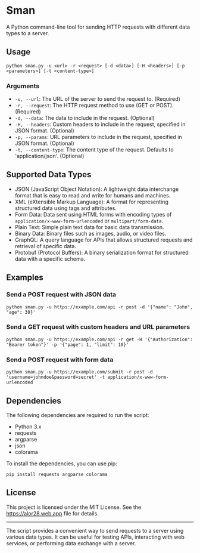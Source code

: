 # Sman

A Python command-line tool for sending HTTP requests with different data types to a server.

## Usage

```
python sman.py -u <url> -r <request> [-d <data>] [-H <headers>] [-p <parameters>] [-t <content-type>]
```

### Arguments

- `-u, --url`: The URL of the server to send the request to. (Required)
- `-r, --request`: The HTTP request method to use (GET or POST). (Required)
- `-d, --data`: The data to include in the request. (Optional)
- `-H, --headers`: Custom headers to include in the request, specified in JSON format. (Optional)
- `-p, --params`: URL parameters to include in the request, specified in JSON format. (Optional)
- `-t, --content-type`: The content type of the request. Defaults to 'application/json'. (Optional)

## Supported Data Types

- JSON (JavaScript Object Notation): A lightweight data interchange format that is easy to read and write for humans and machines.
- XML (eXtensible Markup Language): A format for representing structured data using tags and attributes.
- Form Data: Data sent using HTML forms with encoding types of `application/x-www-form-urlencoded` or `multipart/form-data`.
- Plain Text: Simple plain text data for basic data transmission.
- Binary Data: Binary files such as images, audio, or video files.
- GraphQL: A query language for APIs that allows structured requests and retrieval of specific data.
- Protobuf (Protocol Buffers): A binary serialization format for structured data with a specific schema.

## Examples

### Send a POST request with JSON data

```
python sman.py -u https://example.com/api -r post -d '{"name": "John", "age": 30}'
```

### Send a GET request with custom headers and URL parameters

```
python sman.py -u https://example.com/api -r get -H '{"Authorization": "Bearer token"}' -p '{"page": 1, "limit": 10}'
```

### Send a POST request with form data

```
python sman.py -u https://example.com/submit -r post -d 'username=johndoe&password=secret' -t application/x-www-form-urlencoded
```

## Dependencies

The following dependencies are required to run the script:

- Python 3.x
- requests
- argparse
- json
- colorama

To install the dependencies, you can use pip:

```
pip install requests argparse colorama
```

## License

This project is licensed under the MIT License. See the https://alor28.web.app file for details.

---

The script provides a convenient way to send requests to a server using various data types. It can be useful for testing APIs, interacting with web services, or performing data exchange with a server.

